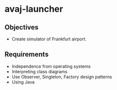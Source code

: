 # avaj-launcher

## Objectives
- Create simulator of Frankfurt airport.

## Requirements
- Independence from operating systems
- Interpreting class diagrams
- Use Observer, Singleton, Factory design patterns
- Using Java
